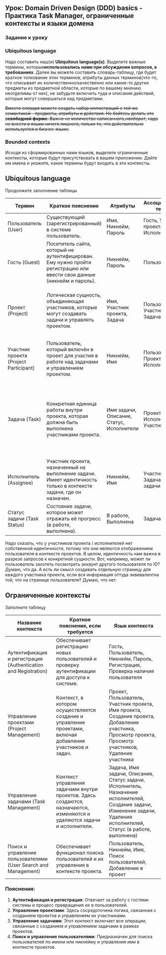 ## Урок: **Domain Driven Design (DDD) basics - Практика Task Manager, ограниченные контексты и языки домена**

### Задание к уроку

### Ubiquitous language

Надо составить наш(и) **Ubiquitous language(s)**. Выделите важные термины, которые**использовались нами при обсуждении
вопросов, в требованиях**. Далее вы можете составить словарь-таблицу, где будет краткое толкование этих терминов,
атрибуты данных терминов(что-то, что описывает их количественно/качественно или какие-то другие предметы из предметной
области, которые по вашему мнению неотделимы от них), не забудьте включить туда и описания действий, которые могут
совершаться над предметами.

~~Вместо словаря можете создать набор иллюстраций с той же семантикой - предметы, атрибуты и действия. Не бойтесь делать
это в**свободной форме**. Важно не количество написанного,*наоборот*, надо не внести в языки ничего лишнего, только то,
что действительно используется в бизнес-языке.~~

### Bounded contexts

Исходя из сформированных нами языков, выделите ограниченные контексты, которые будут присутствовать в вашем приложении.
Дайте им имена и укажите, какие термины будут входить в эти контексты.

## Ubiquitous language

Продолжите заполнение таблицы

| Термин                                   | Краткое пояснение                                                                                                      | Атрибуты                                  | Ассоциированные термины                   | Действия над предметом                                                                                           |
|------------------------------------------|------------------------------------------------------------------------------------------------------------------------|-------------------------------------------|-------------------------------------------|------------------------------------------------------------------------------------------------------------------|
| Пользователь (User)                      | Существующий (зарегистрированный) в системе пользователь.                                                              | Имя, Никнейм, Пароль                      | Гость, Участник проекта, Исполнитель      | Добавление в проект, Поиск пользователей,                                                                        |
| Гость (Guest)                            | Посетитель сайта, который не аутентифицирован. Ему нужно пройти регистрацию или ввести свои данные (никнейм и пароль). | Никнейм, Пароль                           | Пользователь                              | Регистрация, Проверка наличия пользователя                                                                       |
| Проект (Project)                         | Логическая сущность, объединяющая участников, которые могут создавать задачи и управлять проектом.                     | Имя, Участник проекта, Задача             | Пользователь, Участник проекта, Задача    | Создание проекта, Просмотр проектов, Изменение проекта, Удаление проектов                                        |
| Участник проекта (Project Participant)   | Пользователь, который включён в проект для участия в работе над задачами и управлением проектом.                       | Никнейм, Имя                              | Пользователь, Проект, Задача, Исполнитель | Добавление участника в проект, Просмотр участников, Удаление участника                                           |
| Задача (Task)                            | Конкретная единица работы внутри проекта, которая должна быть выполнена участниками проекта.                           | Имя задачи, Описание, Статус, Исполнители | Проект, Исполнитель, Участник проекта     | Создание задачи, Просмотр задачи, Изменение названия, Удаление задачи, Отметка как выполненная, Возврат в работу |                                                                                                                        |                                           |                                           |                                                                           |
| Исполнитель (Assignee)                   | Участник проекта, назначенный на выполнение задачи. Имеет идентичность только в контексте задачи, где он назначен.     | Никнейм, Имя                              | Участник проекта, Задача, Статус задачи   | Назначение на задачу, Удаление из задачи                                                                         |
| Статус задачи (Task Status)              | Состояние задачи, которое может отражать её прогресс (в работе, выполнена).                                            | В работе, Выполнена                       | Задача                      | Изменение статуса, Просмотр статуса                                                                              |

Надо сказать, что у участников проекта / исполнителей нет собственной идентичности, потому что они являются отображением
пользователя в контексте проектов. В целом, идентичность нам важна в разрезе запросов к конкретной сущности. Вот,
например, может ли пользователь захотеть посмотреть аккаунт другого пользователя по ID? Думаю, что да. А есть ли смысл
создавать отдельную страницу для каждого участника проекта, если вся информация оттуда эквивалентна той, что на странице
пользователя? Думаю, что нет.

## Ограниченные контексты

Заполните таблицу

| Название контекста                                             | Кратное пояснение, если требуется                                                                                        | Язык контекста                                                                                                                                                            |
|----------------------------------------------------------------|--------------------------------------------------------------------------------------------------------------------------|---------------------------------------------------------------------------------------------------------------------------------------------------------------------------|
| Аутентификация и регистрация (Authentication and Registration) | Обеспечивает регистрацию новых пользователей и проверку аутентификации для доступа к системе.                            | Гость, Пользователь, Никнейм, Пароль, Регистрация, Проверка наличия пользователя                                                                                          |
| Управление проектами (Project Management)                      | Контекст, в котором осуществляется создание и управление проектами, включая добавление участников и задач.               | Проект, Пользователь, Участник проекта, Имя проекта, Создание проекта, Добавление участника, Просмотр проекта, Просмотр участников, Удаление участника                    |
| Управление задачами (Task Management)                          | Контекст управления задачами внутри проектов. Здесь создаются, назначаются, изменяются и удаляются задачи и исполнители. | Задача, Имя задачи, Описание, Статус задачи, Исполнитель, Назначение исполнителей, Создание задачи, Изменение задачи, Удаление исполнителей, Статус (в работе, выполнена) |
| Поиск и управление пользователями (User Search and Management) | Обеспечивает функционал поиска пользователей и их управления в контексте проекта.                                        | Пользователь, Никнейм, Имя, Поиск пользователей, Добавление в проект                                                                                                      |

### Пояснения:

1. **Аутентификация и регистрация**: Отвечает за работу с гостями системы и процесс превращения их в пользователей.
2. **Управление проектами**: Здесь сосредоточена логика, связанная с созданием проектов и управлением их участниками.
3. **Управление задачами**: Этот контекст включает все операции, связанные с созданием и управлением задачами в рамках
   проектов.
4. **Поиск и управление пользователями**: Предназначен для поиска пользователей по имени или никнейму и управления ими в
   контексте проектов.
